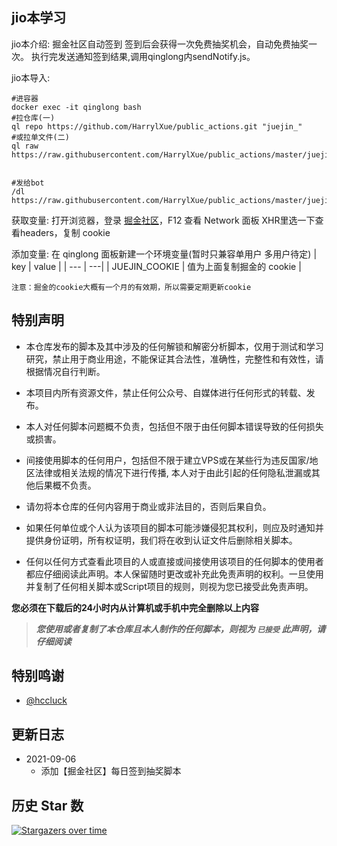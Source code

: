## jio本学习
jio本介绍:
掘金社区自动签到 
签到后会获得一次免费抽奖机会，自动免费抽奖一次。
执行完发送通知签到结果,调用qinglong内sendNotify.js。

jio本导入:
```
#进容器
docker exec -it qinglong bash
#拉仓库(一)
ql repo https://github.com/HarrylXue/public_actions.git "juejin_"
#或拉单文件(二)
ql raw https://raw.githubusercontent.com/HarrylXue/public_actions/master/juejin_signin.js


#发给bot
/dl https://raw.githubusercontent.com/HarrylXue/public_actions/master/juejin_signin.js
```

获取变量:
打开浏览器，登录 [掘金社区](https://https://juejin.cn/)，F12 查看 Network 面板 XHR里选一下查看headers，复制 cookie

添加变量:
在 qinglong 面板新建一个环境变量(暂时只兼容单用户 多用户待定)
| key | value |
| --- | ---|
| JUEJIN_COOKIE | 值为上面复制掘金的 cookie |

`注意：掘金的cookie大概有一个月的有效期，所以需要定期更新cookie`


## 特别声明

- 本仓库发布的脚本及其中涉及的任何解锁和解密分析脚本，仅用于测试和学习研究，禁止用于商业用途，不能保证其合法性，准确性，完整性和有效性，请根据情况自行判断。

- 本项目内所有资源文件，禁止任何公众号、自媒体进行任何形式的转载、发布。

- 本人对任何脚本问题概不负责，包括但不限于由任何脚本错误导致的任何损失或损害。

- 间接使用脚本的任何用户，包括但不限于建立VPS或在某些行为违反国家/地区法律或相关法规的情况下进行传播, 本人对于由此引起的任何隐私泄漏或其他后果概不负责。

- 请勿将本仓库的任何内容用于商业或非法目的，否则后果自负。

- 如果任何单位或个人认为该项目的脚本可能涉嫌侵犯其权利，则应及时通知并提供身份证明，所有权证明，我们将在收到认证文件后删除相关脚本。

- 任何以任何方式查看此项目的人或直接或间接使用该项目的任何脚本的使用者都应仔细阅读此声明。本人保留随时更改或补充此免责声明的权利。一旦使用并复制了任何相关脚本或Script项目的规则，则视为您已接受此免责声明。


**您必须在下载后的24小时内从计算机或手机中完全删除以上内容**

> ***您使用或者复制了本仓库且本人制作的任何脚本，则视为 `已接受` 此声明，请仔细阅读***

## 特别鸣谢

- [@hccluck](https://github.com/hccluck/public_actions)

## 更新日志

- 2021-09-06
    * 添加【掘金社区】每日签到抽奖脚本

## 历史 Star 数

[![Stargazers over time](https://starchart.cc/HarrylXue/public_actions.svg)](https://starchart.cc/HarrylXue/public_actions)
